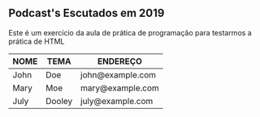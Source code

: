 <!DOCTYPE html>
<html lang="pt-br">
  <head>
    <meta charset="utf-8">
  </head>
  <body>
    <div class="container">
  <h2>Podcast's Escutados em 2019</h2>
  <p>Este é um exercício da aula de prática de programação para testarmos a prática de HTML</p>            
  <table class="table">
    <thead>
      <tr>
        <th>NOME</th>
        <th>TEMA</th>
        <th>ENDEREÇO</th>
      </tr>
    </thead>
    <tbody>
      <tr>
        <td>John</td>
        <td>Doe</td>
        <td>john@example.com</td>
      </tr>
      <tr>
        <td>Mary</td>
        <td>Moe</td>
        <td>mary@example.com</td>
      </tr>
      <tr>
        <td>July</td>
        <td>Dooley</td>
        <td>july@example.com</td>
      </tr>
    </tbody>
  </table>
</div>
  </body>
</html>  
 
